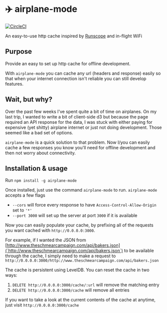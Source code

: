 # :airplane: airplane-mode
[![CircleCI](https://circleci.com/gh/jeremiak/airplane-mode.svg?style=svg)](https://circleci.com/gh/jeremiak/airplane-mode)

An easy-to-use http cache inspired by [Runscope](http://www.runscope.com) and in-flight WiFi

## Purpose

Provide an easy to set up http cache for offline development.

With `airplane-mode` you can cache any url (headers and response) easily so that when your internet connection isn't reliable you can still develop features.

## Wait, but why?

Over the past few weeks I've spent quite a bit of time on airplanes. On my last trip, I wanted to write a bit of client-side d3 but because the page required an API response for the data, I was stuck with either paying for expensive (yet shitty) airplane internet or just not doing development. Those seemed like a bad set of options.

`airplane-mode` is a quick solution to that problem. Now I/you can easily cache a few responses you know you'll need for offline development and then not worry about connectivity.

## Installation & usage

Run `npm install -g airplane-mode`

Once installed, just use the command `airplane-mode` to run. `airplane-mode` accepts a few flags

* `--cors` will force every response to have `Access-Control-Allow-Origin` set to `'*'`
* `--port 3000` will set up the server at port `3000` if it is available

Now you can easily populate your cache, by prefixing all of the requests you want cached with `http://0.0.0.0:3000`.

For example, if I wanted the JSON from [http://www.theschmearcampaign.com/api/bakers.json](`http://www.theschmearcampaign.com/api/bakers.json`) to be available through the cache, I simply need to make a request to `http://0.0.0.0:3000/http://www.theschmearcampaign.com/api/bakers.json`

The cache is persistent using LevelDB. You can reset the cache in two ways:

1. `DELETE http://0.0.0.0:3000/cache/:url` will remove the matching entry
2. `DELETE http://0.0.0.0:3000/cache` will remove all entries

If you want to take a look at the current contents of the cache at anytime, just visit `http://0.0.0.0:3000/cache`
